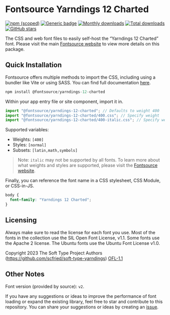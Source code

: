# Fontsource Yarndings 12 Charted

[![npm (scoped)](https://img.shields.io/npm/v/@fontsource/yarndings-12-charted?color=brightgreen)](https://www.npmjs.com/package/@fontsource/yarndings-12-charted) [![Generic badge](https://img.shields.io/badge/fontsource-passing-brightgreen)](https://github.com/fontsource/fontsource) [![Monthly downloads](https://badgen.net/npm/dm/@fontsource/yarndings-12-charted)](https://github.com/fontsource/fontsource) [![Total downloads](https://badgen.net/npm/dt/@fontsource/yarndings-12-charted)](https://github.com/fontsource/fontsource) [![GitHub stars](https://img.shields.io/github/stars/fontsource/fontsource.svg?style=social&label=Star)](https://github.com/fontsource/fontsource/stargazers)

The CSS and web font files to easily self-host the “Yarndings 12 Charted” font. Please visit the main [Fontsource website](https://fontsource.org/fonts/yarndings-12-charted) to view more details on this package.

## Quick Installation

Fontsource offers multiple methods to import the CSS, including using a bundler like Vite or using SASS. You can find full documentation [here](https://fontsource.org/docs/getting-started/introduction).

```javascript
npm install @fontsource/yarndings-12-charted
```

Within your app entry file or site component, import it in.

```javascript
import "@fontsource/yarndings-12-charted"; // Defaults to weight 400
import "@fontsource/yarndings-12-charted/400.css"; // Specify weight
import "@fontsource/yarndings-12-charted/400-italic.css"; // Specify weight and style
```

Supported variables:
- Weights: `[400]`
- Styles: `[normal]`
- Subsets: `[latin,math,symbols]`

> Note: `italic` may not be supported by all fonts. To learn more about what weights and styles are supported, please visit the [Fontsource website](https://fontsource.org/fonts/yarndings-12-charted).

Finally, you can reference the font name in a CSS stylesheet, CSS Module, or CSS-in-JS.

```css
body {
  font-family: "Yarndings 12 Charted";
}
```

## Licensing
Always make sure to read the license for each font you use. Most of the fonts in the collection use the SIL Open Font License, v1.1. Some fonts use the Apache 2 license. The Ubuntu fonts use the Ubuntu Font License v1.0.

Copyright 2023 The Soft Type Project Authors (https://github.com/scfried/soft-type-yarndings)
[OFL-1.1](https://openfontlicense.org)

## Other Notes
Font version (provided by source): `v2`.

If you have any suggestions or ideas to improve the performance of font loading or expand the existing library, feel free to star and contribute to this repository. You can share your suggestions or ideas by creating an [issue](https://github.com/fontsource/fontsource/issues).